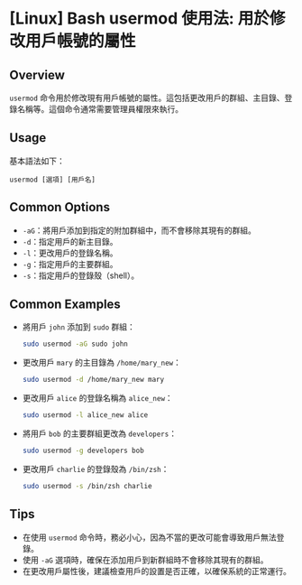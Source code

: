 # [Linux] Bash usermod 使用法: 用於修改用戶帳號的屬性

## Overview
`usermod` 命令用於修改現有用戶帳號的屬性。這包括更改用戶的群組、主目錄、登錄名稱等。這個命令通常需要管理員權限來執行。

## Usage
基本語法如下：
```
usermod [選項] [用戶名]
```

## Common Options
- `-aG`：將用戶添加到指定的附加群組中，而不會移除其現有的群組。
- `-d`：指定用戶的新主目錄。
- `-l`：更改用戶的登錄名稱。
- `-g`：指定用戶的主要群組。
- `-s`：指定用戶的登錄殼（shell）。

## Common Examples
- 將用戶 `john` 添加到 `sudo` 群組：
  ```bash
  sudo usermod -aG sudo john
  ```

- 更改用戶 `mary` 的主目錄為 `/home/mary_new`：
  ```bash
  sudo usermod -d /home/mary_new mary
  ```

- 更改用戶 `alice` 的登錄名稱為 `alice_new`：
  ```bash
  sudo usermod -l alice_new alice
  ```

- 將用戶 `bob` 的主要群組更改為 `developers`：
  ```bash
  sudo usermod -g developers bob
  ```

- 更改用戶 `charlie` 的登錄殼為 `/bin/zsh`：
  ```bash
  sudo usermod -s /bin/zsh charlie
  ```

## Tips
- 在使用 `usermod` 命令時，務必小心，因為不當的更改可能會導致用戶無法登錄。
- 使用 `-aG` 選項時，確保在添加用戶到新群組時不會移除其現有的群組。
- 在更改用戶屬性後，建議檢查用戶的設置是否正確，以確保系統的正常運行。